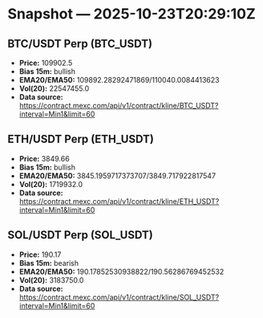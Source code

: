 # Snapshot — 2025-10-23T20:29:10Z

## BTC/USDT Perp (BTC_USDT)
- **Price:** 109902.5
- **Bias 15m:** bullish
- **EMA20/EMA50:** 109892.28292471869/110040.0084413623
- **Vol(20):** 22547455.0
- **Data source:** https://contract.mexc.com/api/v1/contract/kline/BTC_USDT?interval=Min1&limit=60

## ETH/USDT Perp (ETH_USDT)
- **Price:** 3849.66
- **Bias 15m:** bullish
- **EMA20/EMA50:** 3845.1959717373707/3849.717922817547
- **Vol(20):** 1719932.0
- **Data source:** https://contract.mexc.com/api/v1/contract/kline/ETH_USDT?interval=Min1&limit=60

## SOL/USDT Perp (SOL_USDT)
- **Price:** 190.17
- **Bias 15m:** bearish
- **EMA20/EMA50:** 190.17852530938822/190.56286769452532
- **Vol(20):** 3183750.0
- **Data source:** https://contract.mexc.com/api/v1/contract/kline/SOL_USDT?interval=Min1&limit=60
